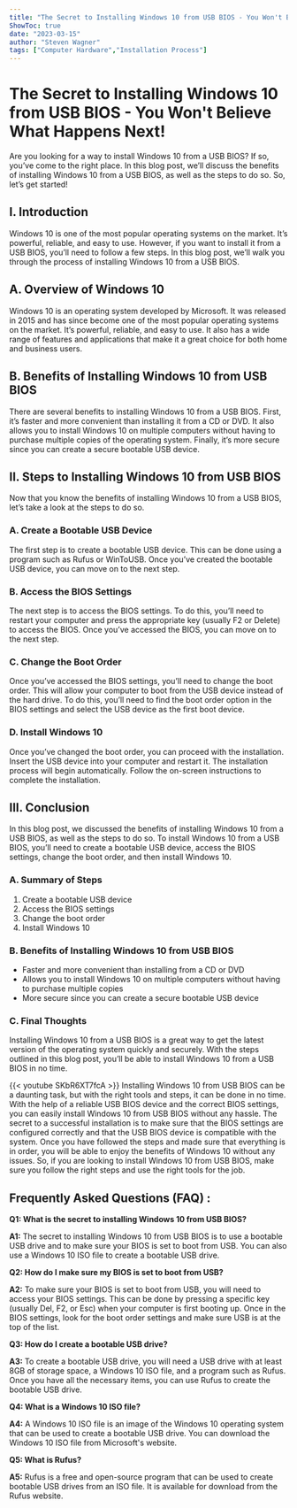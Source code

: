 ```yaml
---
title: "The Secret to Installing Windows 10 from USB BIOS - You Won't Believe What Happens Next!"
ShowToc: true 
date: "2023-03-15"
author: "Steven Wagner" 
tags: ["Computer Hardware","Installation Process"]
---
```

# The Secret to Installing Windows 10 from USB BIOS - You Won't Believe What Happens Next!

Are you looking for a way to install Windows 10 from a USB BIOS? If so, you’ve come to the right place. In this blog post, we’ll discuss the benefits of installing Windows 10 from a USB BIOS, as well as the steps to do so. So, let’s get started!

## I. Introduction

Windows 10 is one of the most popular operating systems on the market. It’s powerful, reliable, and easy to use. However, if you want to install it from a USB BIOS, you’ll need to follow a few steps. In this blog post, we’ll walk you through the process of installing Windows 10 from a USB BIOS. 

## A. Overview of Windows 10

Windows 10 is an operating system developed by Microsoft. It was released in 2015 and has since become one of the most popular operating systems on the market. It’s powerful, reliable, and easy to use. It also has a wide range of features and applications that make it a great choice for both home and business users.

## B. Benefits of Installing Windows 10 from USB BIOS

There are several benefits to installing Windows 10 from a USB BIOS. First, it’s faster and more convenient than installing it from a CD or DVD. It also allows you to install Windows 10 on multiple computers without having to purchase multiple copies of the operating system. Finally, it’s more secure since you can create a secure bootable USB device.

## II. Steps to Installing Windows 10 from USB BIOS

Now that you know the benefits of installing Windows 10 from a USB BIOS, let’s take a look at the steps to do so. 

### A. Create a Bootable USB Device

The first step is to create a bootable USB device. This can be done using a program such as Rufus or WinToUSB. Once you’ve created the bootable USB device, you can move on to the next step. 

### B. Access the BIOS Settings

The next step is to access the BIOS settings. To do this, you’ll need to restart your computer and press the appropriate key (usually F2 or Delete) to access the BIOS. Once you’ve accessed the BIOS, you can move on to the next step.

### C. Change the Boot Order

Once you’ve accessed the BIOS settings, you’ll need to change the boot order. This will allow your computer to boot from the USB device instead of the hard drive. To do this, you’ll need to find the boot order option in the BIOS settings and select the USB device as the first boot device. 

### D. Install Windows 10

Once you’ve changed the boot order, you can proceed with the installation. Insert the USB device into your computer and restart it. The installation process will begin automatically. Follow the on-screen instructions to complete the installation. 

## III. Conclusion

In this blog post, we discussed the benefits of installing Windows 10 from a USB BIOS, as well as the steps to do so. To install Windows 10 from a USB BIOS, you’ll need to create a bootable USB device, access the BIOS settings, change the boot order, and then install Windows 10. 

### A. Summary of Steps

1. Create a bootable USB device
2. Access the BIOS settings
3. Change the boot order
4. Install Windows 10

### B. Benefits of Installing Windows 10 from USB BIOS

- Faster and more convenient than installing from a CD or DVD
- Allows you to install Windows 10 on multiple computers without having to purchase multiple copies
- More secure since you can create a secure bootable USB device

### C. Final Thoughts

Installing Windows 10 from a USB BIOS is a great way to get the latest version of the operating system quickly and securely. With the steps outlined in this blog post, you’ll be able to install Windows 10 from a USB BIOS in no time.

{{< youtube SKbR6XT7fcA >}} 
Installing Windows 10 from USB BIOS can be a daunting task, but with the right tools and steps, it can be done in no time. With the help of a reliable USB BIOS device and the correct BIOS settings, you can easily install Windows 10 from USB BIOS without any hassle. The secret to a successful installation is to make sure that the BIOS settings are configured correctly and that the USB BIOS device is compatible with the system. Once you have followed the steps and made sure that everything is in order, you will be able to enjoy the benefits of Windows 10 without any issues. So, if you are looking to install Windows 10 from USB BIOS, make sure you follow the right steps and use the right tools for the job.

## Frequently Asked Questions (FAQ) :
**Q1: What is the secret to installing Windows 10 from USB BIOS?**

**A1:** The secret to installing Windows 10 from USB BIOS is to use a bootable USB drive and to make sure your BIOS is set to boot from USB. You can also use a Windows 10 ISO file to create a bootable USB drive.

**Q2: How do I make sure my BIOS is set to boot from USB?**

**A2:** To make sure your BIOS is set to boot from USB, you will need to access your BIOS settings. This can be done by pressing a specific key (usually Del, F2, or Esc) when your computer is first booting up. Once in the BIOS settings, look for the boot order settings and make sure USB is at the top of the list.

**Q3: How do I create a bootable USB drive?**

**A3:** To create a bootable USB drive, you will need a USB drive with at least 8GB of storage space, a Windows 10 ISO file, and a program such as Rufus. Once you have all the necessary items, you can use Rufus to create the bootable USB drive.

**Q4: What is a Windows 10 ISO file?**

**A4:** A Windows 10 ISO file is an image of the Windows 10 operating system that can be used to create a bootable USB drive. You can download the Windows 10 ISO file from Microsoft's website.

**Q5: What is Rufus?**

**A5:** Rufus is a free and open-source program that can be used to create bootable USB drives from an ISO file. It is available for download from the Rufus website.





